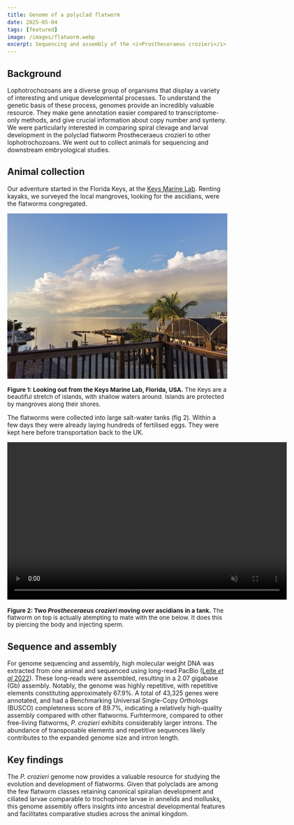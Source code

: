 ```yaml
---
title: Genome of a polyclad flatworm
date: 2025-05-04
tags: [featured]
image: /images/flatworm.webp
excerpt: Sequencing and assembly of the <i>Prostheceraeus crozieri</i> genome
---
```


## Background
Lophotrochozoans are a diverse group of organisms that display a variety of interesting and unique developmental processes. To understand the genetic basis of these process, genomes provide an incredibly valuable resource. They make gene annotation easier compared to transcriptome-only methods, and give crucial information about copy number and synteny. We were particularly interested in comparing spiral clevage and larval development in the polyclad flatworm  Prostheceraeus crozieri to other lophotrochozoans. We went out to collect animals for sequencing and downstream embryological studies.

## Animal collection
Our adventure started in the Florida Keys, at the [Keys Marine Lab](https://www.fio.usf.edu/keys-marine-lab/). Renting kayaks, we surveyed the local mangroves, looking for the ascidians, were the flatworms congregated. 

![Looking out from the Keys Marine Lab, Florida, USA](/images/keys.webp)
<p style="ext-align:left; font-size: 0.85rem; line-height: 1.2;"><b>Figure 1: Looking out from the Keys Marine Lab, Florida, USA.</b> The Keys are a beautiful stretch of islands, with shallow waters around. Islands are protected by mangroves along their shores.</p>

The flatworms were collected into large salt-water tanks (fig 2). Within a few days they were already laying hundreds of fertilised eggs. They were kept here before transportation back to the UK.

<video width="640" height="360" controls autoplay loop muted>
  <source src="{{ '/images/flatworm-vid.webm' | relative_url }}" type="video/webm">
  Flatworms in a tank on ascidians.
</video>
<p style="ext-align:left; font-size: 0.85rem; line-height: 1.2;"><b>Figure 2: Two <i>Prostheceraeus crozieri</i> moving over ascidians in a tank.</b> The flatworm on top is actually atempting to mate with the one below. It does this by piercing the body and injecting sperm.</p>

## Sequence and assembly
For genome sequencing and assembly, high molecular weight DNA was extracted from one animal and sequenced using long-read PacBio (<a href="https://academic.oup.com/gbe/article/14/9/evac133/6678951" target="_blank" rel="noopener noreferrer">Leite <i>et al</i> 2022</a>). These long-reads were assembled, resulting in a 2.07 gigabase (Gb) assembly. Notably, the genome was highly repetitive, with repetitive elements constituting approximately 67.9%. A total of 43,325 genes were annotated, and had a Benchmarking Universal Single-Copy Orthologs (BUSCO) completeness score of 89.7%, indicating a relatively high-quality assembly compared with other flatworms. Furhtermore, compared to other free-living flatworms, <i>P. crozieri</i> exhibits considerably larger introns. The abundance of transposable elements and repetitive sequences likely contributes to the expanded genome size and intron length.

## Key findings
The <i>P. crozieri</i> genome now provides a valuable resource for studying the evolution and development of flatworms. Given that polyclads are among the few flatworm classes retaining canonical spiralian development and ciliated larvae comparable to trochophore larvae in annelids and mollusks, this genome assembly offers insights into ancestral developmental features and facilitates comparative studies across the animal kingdom.
